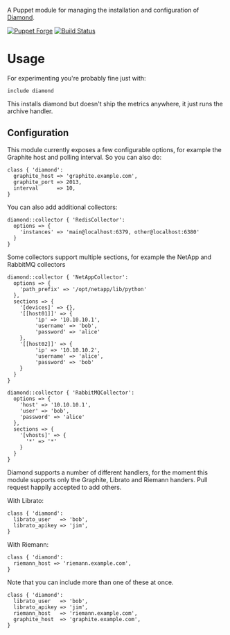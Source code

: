 A Puppet module for managing the installation and configuration of
[Diamond](https://github.com/BrightcoveOS/Diamond).

[![Puppet
Forge](http://img.shields.io/puppetforge/v/garethr/diamond.svg)](https://forge.puppetlabs.com/garethr/diamond) [![Build
Status](https://secure.travis-ci.org/garethr/garethr-diamond.png)](http://travis-ci.org/garethr/garethr-diamond)

# Usage

For experimenting you're probably fine just with:

```puppet
include diamond
```

This installs diamond but doesn't ship the metrics anywhere, it just
runs the archive handler.

## Configuration

This module currently exposes a few configurable options, for example 
the Graphite host and polling interval. So you can also do:

```puppet
class { 'diamond':
  graphite_host => 'graphite.example.com',
  graphite_port => 2013,
  interval      => 10,
}
```

You can also add additional collectors:

```puppet
diamond::collector { 'RedisCollector':
  options => {
    'instances' => 'main@localhost:6379, other@localhost:6380'
  }
}
```

Some collectors support multiple sections, for example the NetApp and RabbitMQ collectors

```puppet
diamond::collector { 'NetAppCollector':
  options => {
    'path_prefix' => '/opt/netapp/lib/python'
  },
  sections => {
    '[devices]' => {},
    '[[host01]]' => {
         'ip' => '10.10.10.1',
         'username' => 'bob',
         'password' => 'alice'
    },
    '[[host02]]' => {
         'ip' => '10.10.10.2',
         'username' => 'alice',
         'password' => 'bob'
    }
  }
}

diamond::collector { 'RabbitMQCollector':
  options => {
    'host' => '10.10.10.1',
    'user' => 'bob',
    'password' => 'alice'
  },
  sections => {
    '[vhosts]' => {
      '*' => '*'
    }
  }
}
```

Diamond supports a number of different handlers, for the moment this
module supports only the Graphite, Librato and Riemann handers. Pull request
happily accepted to add others.

With Librato:

```puppet
class { 'diamond':
  librato_user   => 'bob',
  librato_apikey => 'jim',
}
```

With Riemann:

```puppet
class { 'diamond':
  riemann_host => 'riemann.example.com',
}
```

Note that you can include more than one of these at once.

```puppet
class { 'diamond':
  librato_user   => 'bob',
  librato_apikey => 'jim',
  riemann_host   => 'riemann.example.com',
  graphite_host  => 'graphite.example.com',
}
```
